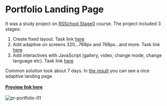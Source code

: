 # Portfolio Landing Page

It was a study project on [RSSchool Stage0](https://rs.school/js-stage0/) course.
The project included 3 stages:
1. Create fixed layout. Task link [here](https://github.com/rolling-scopes-school/tasks/blob/master/tasks/portfolio/portfolio-part1.md)<br>
2. Add adaptive on screens 320...768px and 768px...and more. Task link [here](https://github.com/rolling-scopes-school/tasks/blob/master/tasks/portfolio/portfolio-part2.md)<br>
3. Add interactives with JavaScript (gallery, video, change mode, change language etc). Task link [here](https://github.com/rolling-scopes-school/tasks/blob/master/tasks/portfolio/portfolio-part3.md)<br>

Common solution took about 7 days. In [the result](https://pesukarhutg.github.io/portfolio/) you can see a nice adaptive landing page<br><br>
**[Preview link here](https://pesukarhutg.github.io/portfolio/)**<br><br>
![pr-portfolio-01](https://user-images.githubusercontent.com/39487464/148655331-80799f8e-f983-4f14-8b56-1afe70093a70.JPG)
